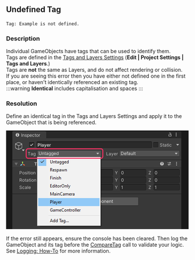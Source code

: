## Undefined Tag

```
Tag: Example is not defined.
```

### Description

Individual GameObjects have tags that can be used to identify them.  
Tags are defined in the [Tags and Layers Settings](https://docs.unity3d.com/Manual/class-TagManager.html) (**Edit | Project Settings | Tags and Layers**.)  
Tags are **not** the same as Layers, and do not affect rendering or collision.  
If you are seeing this error then you have either not defined one in the first place, or haven't identically referenced an existing tag.  
:::warning
**Identical** includes capitalisation and spaces
:::

### Resolution
Define an identical tag in the Tags and Layers Settings and apply it to the GameObject that is being referenced.  

![Tag Dropdown](tag-dropdown.png)  

If the error still appears, ensure the console has been cleared. Then log the GameObject and its tag before the [CompareTag](https://docs.unity3d.com/ScriptReference/GameObject.CompareTag.html) call to validate your logic.
See [Logging: How-To](../../Debugging/Logging/Logging%20How-to.md) for more information.